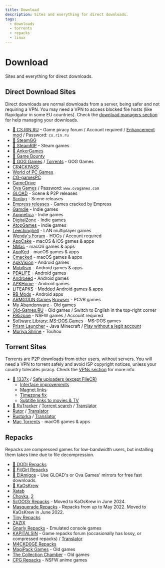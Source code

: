```yaml
---
title: Download
description: Sites and everything for direct downloads.
tags:
  - downloads
  - torrents
  - repacks
  - linux
---
```


# Download

Sites and everything for direct downloads.

## Direct Download Sites

Direct downloads are normal downloads from a server, being safer and not
requiring a VPN. You may need a VPN to access blocked file hosts (like
Rapidgator in some EU countries). Check the
[download managers section](/software#download-managers) for help managing
your downloads.

- [🌟 CS.RIN.RU](https://cs.rin.ru/forum) - Game piracy forum / Account
  required /
  [Enhancement mod](https://github.com/SubZeroPL/cs-rin-ru-enhanced-mod) /
  Password: `cs.rin.ru`
- [🌟 SteamGG](https://steamgg.net)
- [🌟 SteamRIP](https://steamrip.com) - Steam games
- [🌟 AnkerGames](https://ankergames.net)
- [🌟 Game Bounty](https://gamebounty.world)
- [🌟 GOG Games](https://gog-games.to) / [Torrents](https://freegogpcgames.com) - GOG Games
- [CR4CKPASS](https://cr4ckpass.online)
- [World of PC Games](https://worldofpcgames.com)
- [CG-gamesPC](https://www.cg-gamespc.com)
- [GameDrive](https://gamedrive.org)
- [Ova Games](https://www.ovagames.com) / Password: `www.ovagames.com`
- [GLOAD](https://gload.to/pc) - Scene & P2P releases
- [Scnlog](https://scnlog.me/games) - Scene releases
- [Empress releases](https://telegra.ph/Empress-Biography-07-15) - Games cracked by Empress
- [Gamdie](https://gamdie.com) - Indie games
- [Appnetica](https://appnetica.com) - Indie games
- [DigitalZone](https://digital-zone.xyz) - Indie games
- [AtopGames](https://atopgames.com) - Indie games
- [Leechinghell](http://www.leechinghell.pw) - LAN multiplayer games
- [Wendy's Forum](https://wendysforum.net/index.php) - HOGs / Account
  required
- [AppCake](https://iphonecake.com/index.php?device=0&p=1&c=8) - macOS & iOS
  games & apps
- [NMac](https://nmac.to/category/games) - macOS games & apps
- [AppKed](https://www.macbed.com/games) - macOS games & apps
- [Cmacked](https://cmacked.com) - macOS games & apps
- [ApkVision](https://apkvision.org) - Android games
- [Mobilism](https://forum.mobilism.me) - Android games & apps
- [PDALIFE](https://pdalife.com) - Android games
- [Androeed](https://androeed.store) - Android games
- [APKHome](https://apkhome.io) - Android games
- [LITEAPKS](https://liteapks.com) - Modded Android games & apps
- [RB Mods](https://www.rockmods.net) - Android apps
- [ARMGDDN Games](https://t.me/ARMGDDNGames) [Browser](https://cs.rin.ru/forum/viewtopic.php?f=14&t=140593) - PCVR games
- [My Abandonware](https://www.myabandonware.com) - Old games
- [Old-Games.RU](https://www.old-games.ru/catalog/) - Old games / Switch to
  English in the top-right corner
- [F95zone](https://f95zone.to) - NSFW games / Account required
- [Software Library: MS-DOS Games](https://archive.org/details/softwarelibrary_msdos_games?and[]=mediatype%3A%22software%22) -
  MS-DOS games
- [Prism Launcher](https://prismlauncher.org) - Java Minecraft /
  [Play without a legit account](https://github.com/antunnitraj/Prism-Launcher-PolyMC-Offline-Bypass)
- [Moriya Shrine](https://moriyashrine.org) - Touhou

## Torrent Sites

Torrents are P2P downloads from other users, without servers. You will need a VPN
to torrent safely and avoid ISP copyright notices, unless your country tolerates
piracy. Check the [VPNs section](/software#vpns) for more info.

- [🌟 1337x](https://1337x.to/sub/10/0/) /
  [Safe uploaders (except FileCR)](https://www.reddit.com/r/Piracy/comments/nudfgn/me_after_reading_the_megathread/h0yr0q6/?context=3)
  - [Interface improvements](https://greasyfork.org/scripts/33379-1337x-torrent-page-improvements)
  - [Magnet links](https://greasyfork.org/scripts/420754-1337x-torrent-and-magnet-links)
  - [Timezone fix](https://greasyfork.org/scripts/421635-1337x-convert-torrent-timestamps-to-relative-format)
  - [Subtitle links to movies & TV](https://greasyfork.org/scripts/29467-1337x-subtitle-download-links-to-tv-and-movie-torrents)
- [🌟 RuTracker](https://rutracker.org/forum/index.php?c=19) / [Torrent search](https://addons.mozilla.org/firefox/addon/rutracker_torrent_search)
  / [Translator](/useful#translator)
- [Rutor](http://rutor.info/games) / [Translator](/useful#translator)
- [Rustorka](https://rustorka.com/forum/index.php?c=6) /
  [Translator](/useful#translator)
- [Mac Torrents](https://www.torrentmac.net/category/games) - macOS games & apps

## Repacks

Repacks are compressed games for low-bandwidth users, but installing them takes
time due to file decompression.

- [🌟 DODI Repacks](https://dodi-repacks.site)
- [🌟 FitGirl Repacks](https://fitgirl-repacks.site)
- [🌟 ElAmigos](https://elamigos.site) - Use GLOAD's or Ova Games'
  mirrors for free fast downloads.
- [🌟 KaOsKrew](https://kaoskrew.org/viewforum.php?f=13&sid=c2dac73979171b67f4c8b70c9c4c72fb)
- [Xatab](https://byxatab.org)
- [Chovka](http://rutor.info/browse/0/8/1642915/0), [2](https://repack.info)
- [ScOOt3r Repacks](https://game-repack.site/scooter) - Moved to KaOsKrew in June 2024.
- [Masquerade Repacks](https://web.archive.org/web/20220616203326/https://masquerade.site) -
  Repacks from up to May 2022. Moved to KaOsKrew in June 2022.
- [Tiny Repacks](https://www.tiny-repacks.win)
- [ZAZIX](https://1337x.to/user/ZAZIX/)
- [Gnarly Repacks](https://rentry.org/gnarly_repacks) - Emulated console games
- [KAPITALSIN](https://kapitalsin.com/forum) - Game repacks forum (occasionally
  has lossy, or compressed repacks) / [Translator](/useful#translator)
- [M4CKD0GE Repacks](https://m4ckd0ge-repacks.site)
- [MagiPack Games](https://www.magipack.games) - Old games
- [The Collection Chamber](https://collectionchamber.blogspot.com) - Old games
- [CPG Repacks](https://cpgrepacks.site) - NSFW anime games
